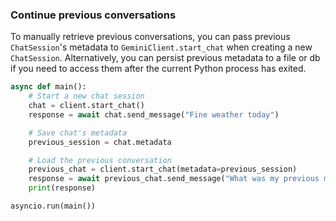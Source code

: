 ### Continue previous conversations

To manually retrieve previous conversations, you can pass previous `ChatSession`'s metadata to `GeminiClient.start_chat` when creating a new `ChatSession`. Alternatively, you can persist previous metadata to a file or db if you need to access them after the current Python process has exited.

```python
async def main():
    # Start a new chat session
    chat = client.start_chat()
    response = await chat.send_message("Fine weather today")

    # Save chat's metadata
    previous_session = chat.metadata

    # Load the previous conversation
    previous_chat = client.start_chat(metadata=previous_session)
    response = await previous_chat.send_message("What was my previous message?")
    print(response)

asyncio.run(main())
```